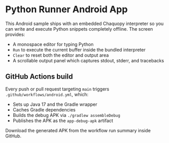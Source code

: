 # Python Runner Android App

This Android sample ships with an embedded Chaquopy interpreter so you can write and execute Python snippets completely offline. The screen provides:

- A monospace editor for typing Python
- `Run` to execute the current buffer inside the bundled interpreter
- `Clear` to reset both the editor and output area
- A scrollable output panel which captures stdout, stderr, and tracebacks

## GitHub Actions build

Every push or pull request targeting `main` triggers `.github/workflows/android.yml`, which:

- Sets up Java 17 and the Gradle wrapper
- Caches Gradle dependencies
- Builds the debug APK via `./gradlew assembleDebug`
- Publishes the APK as the `app-debug-apk` artifact

Download the generated APK from the workflow run summary inside GitHub.
